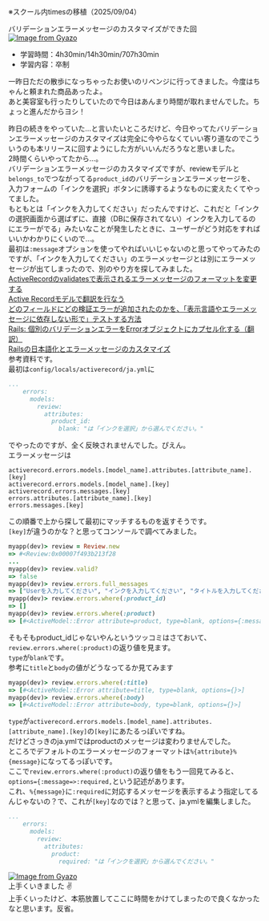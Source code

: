 ※スクール内timesの移植（2025/09/04）

バリデーションエラーメッセージのカスタマイズができた回
[![Image from Gyazo](https://i.gyazo.com/2bbd456cd2b39091322d93ff6eec3756.png)](https://gyazo.com/2bbd456cd2b39091322d93ff6eec3756)

- 学習時間：4h30min/14h30min/707h30min
- 学習内容：卒制

一昨日ただの散歩になっちゃったお使いのリベンジに行ってきました。今度はちゃんと頼まれた商品あったよ。  
あと美容室も行ったりしていたので今日はあんまり時間が取れませんでした。ちょっと進んだからヨシ！  
  
昨日の続きをやっていた…と言いたいところだけど、今日やってたバリデーションエラーメッセージのカスタマイズは完全に今やらなくていい寄り道なのでこういうのも本リリースに回すようにした方がいいんだろうなと思いました。  
2時間くらいやってたから…。  
バリデーションエラーメッセージのカスタマイズですが、reviewモデルと`belongs_to`でつながってる`product_id`のバリデーションエラーメッセージを、入力フォームの「インクを選択」ボタンに誘導するようなものに変えたくてやってました。  
もともとは「インクを入力してください」だったんですけど、これだと「インクの選択画面から選ばずに、直接（DBに保存されてない）インクを入力してるのにエラーがでる」みたいなことが発生したときに、ユーザーがどう対応をすればいいかわかりにくいので…。  
最初は`:message`オプションを使ってやればいいじゃないのと思ってやってみたのですが、「インクを入力してください」のエラーメッセージとは別にエラーメッセージが出てしまったので、別のやり方を探してみました。  
[ActiveRecordのvalidatesで表示されるエラーメッセージのフォーマットを変更する](https://qiita.com/okeicalm/items/9638250ddfb361d80a16)  
[Active Recordモデルで翻訳を行なう](https://railsguides.jp/i18n.html#active-record%E3%83%A2%E3%83%87%E3%83%AB%E3%81%A7%E7%BF%BB%E8%A8%B3%E3%82%92%E8%A1%8C%E3%81%AA%E3%81%86)  
[どのフィールドにどの検証エラーが追加されたのかを、「表示言語やエラーメッセージに依存しない形で」テストする方法](https://qiita.com/jnchito/items/6cf94a82e719c1dca5f1)  
[Rails: 個別のバリデーションエラーをErrorオブジェクトにカプセル化する（翻訳）](https://techracho.bpsinc.jp/hachi8833/2020_10_19/95130)  
[Railsの日本語化とエラーメッセージのカスタマイズ](https://zenn.dev/machamp/articles/rails-validation-message)  
参考資料です。  
最初は`config/locals/activerecord/ja.yml`に
```yml
...
    errors:
      models:
        review:
          attributes:
            product_id:
              blank: "は「インクを選択」から選んでください。"
```
でやったのですが、全く反映されませんでした。ぴえん。  
エラーメッセージは
```
activerecord.errors.models.[model_name].attributes.[attribute_name].[key]
activerecord.errors.models.[model_name].[key]
activerecord.errors.messages.[key]
errors.attributes.[attribute_name].[key]
errors.messages.[key]
```
この順番で上から探して最初にマッチするものを返すそうです。  
`[key]`が違うのかな？と思ってコンソールで調べてみました。
```ruby
myapp(dev)> review = Review.new
=> #<Review:0x00007f493b213f28
...
myapp(dev)> review.valid?
=> false
myapp(dev)> review.errors.full_messages
=> ["Userを入力してください", "インクを入力してください", "タイトルを入力してください", "本文を入力してください"]
myapp(dev)> review.errors.where(:product_id)
=> []
myapp(dev)> review.errors.where(:product)
=> [#<ActiveModel::Error attribute=product, type=blank, options={:message=>:required, :if=>#<Proc:0x00007f493ba7e168 /usr/local/bundle/gems/activerecord-7.2.2.1/lib/active_record/associations/builder/belongs_to.rb:130 (lambda)>}>]
```
そもそもproduct_idじゃないやんというツッコミはさておいて、`review.errors.where(:product)`の返り値を見ます。  
`type`が`blank`です。  
参考に`title`と`body`の値がどうなってるか見てみます
```ruby
myapp(dev)> review.errors.where(:title)
=> [#<ActiveModel::Error attribute=title, type=blank, options={}>]
myapp(dev)> review.errors.where(:body)
=> [#<ActiveModel::Error attribute=body, type=blank, options={}>]
```
`type`が`activerecord.errors.models.[model_name].attributes.[attribute_name].[key]`の`[key]`にあたるっぽいですね。  
だけどさっきのja.ymlではproductのメッセージは変わりませんでした。  
ところでデフォルトのエラーメッセージのフォーマットは`%{attribute}%{message}`になってるっぽいです。  
ここで`review.errors.where(:product)`の返り値をもう一回見てみると、`options={:message=>:required,`という記述があります。  
これ、`%{message}`に`:required`に対応するメッセージを表示するよう指定してるんじゃないの？で、これが`[key]`なのでは？と思って、ja.ymlを編集しました。
```yml
...
    errors:
      models:
        review:
          attributes:
            product:
              required: "は「インクを選択」から選んでください。"
```
[![Image from Gyazo](https://i.gyazo.com/2bbd456cd2b39091322d93ff6eec3756.png)](https://gyazo.com/2bbd456cd2b39091322d93ff6eec3756)  
上手くいきました :v:   
上手くいったけど、本筋放置してここに時間をかけてしまったので良くなかったなと思います。反省。
